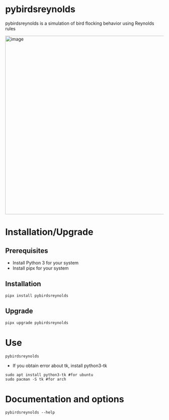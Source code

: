 # pybirdsreynolds
pybirdsreynolds is a simulation of bird flocking behavior using Reynolds rules

<img width="1400" height="566" alt="image" src="https://github.com/user-attachments/assets/ea32ff8e-842e-4c91-bd91-8a6e1d08c536" />

# Installation/Upgrade 

## Prerequisites

- Install Python 3 for your system
- Install pipx for your system

## Installation 

``pipx install pybirdsreynolds``

## Upgrade 

``pipx upgrade pybirdsreynolds``

# Use

```pybirdsreynolds```

- If you obtain error about tk, install python3-tk
``` 
sudo apt install python3-tk #for ubuntu
sudo pacman -S tk #for arch
```

# Documentation and options

```pybirdsreynolds --help```
